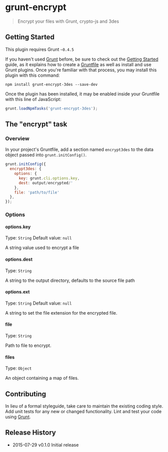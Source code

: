 # grunt-encrypt

> Encrypt your files with Grunt, crypto-js and 3des

## Getting Started
This plugin requires Grunt `~0.4.5`

If you haven't used [Grunt](http://gruntjs.com/) before, be sure to check out the [Getting Started](http://gruntjs.com/getting-started) guide, as it explains how to create a [Gruntfile](http://gruntjs.com/sample-gruntfile) as well as install and use Grunt plugins. Once you're familiar with that process, you may install this plugin with this command:

```shell
npm install grunt-encrypt-3des --save-dev
```

Once the plugin has been installed, it may be enabled inside your Gruntfile with this line of JavaScript:

```js
grunt.loadNpmTasks('grunt-encrypt-3des');
```

## The "encrypt" task

### Overview
In your project's Gruntfile, add a section named `encrypt3des` to the data object passed into `grunt.initConfig()`.

```js
grunt.initConfig({
  encrypt3des: {
    options: {
      key: grunt.cli.options.key,
      dest: output/encrypted/'
    },
    file: 'path/to/file'
  },
});
```

### Options

#### options.key
Type: `String`
Default value: `null`

A string value used to encrypt a file

#### options.dest
Type: `String`

A string to the output directory, defaults to the source file path

#### options.ext
Type: `String`
Default value: `null`

A string to set the file extension for the encrypted file.

#### file
Type: `String`

Path to file to encrypt.

#### files
Type: `Object`

An object containing a map of files.

## Contributing
In lieu of a formal styleguide, take care to maintain the existing coding style. Add unit tests for any new or changed functionality. Lint and test your code using [Grunt](http://gruntjs.com/).

## Release History
- 2015-07-29 v0.1.0 Initial release